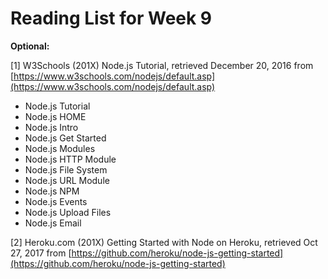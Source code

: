 # Reading List for Week 9

**Optional:**

[1] W3Schools (201X) Node.js Tutorial, retrieved December 20, 2016 from [https://www.w3schools.com/nodejs/default.asp](https://www.w3schools.com/nodejs/default.asp)

- Node.js Tutorial
- Node.js HOME
- Node.js Intro
- Node.js Get Started
- Node.js Modules
- Node.js HTTP Module
- Node.js File System
- Node.js URL Module
- Node.js NPM
- Node.js Events
- Node.js Upload Files
- Node.js Email

[2] Heroku.com (201X) Getting Started with Node on Heroku, retrieved Oct 27, 2017 from [https://github.com/heroku/node-js-getting-started](https://github.com/heroku/node-js-getting-started)
